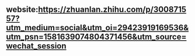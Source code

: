 ## website:https://zhuanlan.zhihu.com/p/300871557?utm_medium=social&utm_oi=29423919169536&utm_psn=1581639074804371456&utm_source=wechat_session
